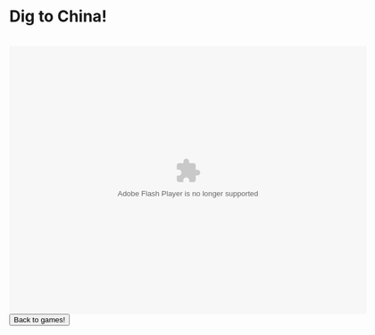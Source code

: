 <html>
<h1>Dig to China!</h1>
<br>
<object width="640" height="480" id="swfObjID" data="https://www.coolmath-games.com/sites/cmatgame/files/games/digtochina.swf" type="application/x-shockwave-flash"><param name="allowScriptAccess" value="always"><param name="movie" value="digtochina.swf"><param name="menu" value="false"><param name="quality" value="high"><param name="wmode" value="direct"><param name="scale" value="exactfit"></object>
<br>
<button onclick="window.location.href = 'games';">Back to games!</button>
</html>
